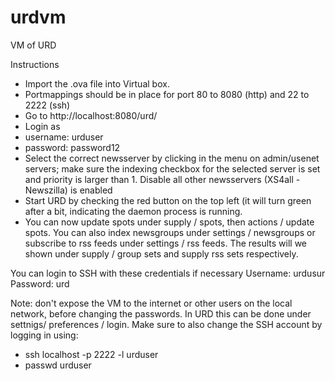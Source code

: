 # urdvm
VM of URD

Instructions

* Import the .ova file into Virtual box.
* Portmappings should be in place for port 80 to 8080 (http) and 22 to 2222 (ssh)
* Go to http://localhost:8080/urd/
* Login as 
*    username: urduser
*    password: password12
* Select the correct newsserver by clicking in the menu on admin/usenet servers; make sure the indexing checkbox for the selected server is set and priority is larger than 1. Disable all other newsservers (XS4all - Newszilla) is enabled
* Start URD by checking the red button on the top left (it will turn green after a bit, indicating the daemon process is running.
* You can now update spots under supply / spots, then actions / update spots. You can also index newsgroups under settings / newsgroups or subscribe to rss feeds under settings / rss feeds. The results will we shown under supply / group sets and supply rss sets respectively. 

You can login to SSH with these credentials if necessary
Username: urdusur
Password: urd

Note: don't expose the VM to the internet or other users on the local network, before changing the passwords. In URD this can be done under settnigs/ preferences / login. Make sure to also change the SSH account by logging in using:
* ssh localhost -p 2222 -l urduser
* passwd urduser
